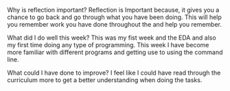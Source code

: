 Why is reflection important?
Reflection is Important because, it gives you a chance to go back and go through what you have been doing. This will help you remember work you have done throughout the and help you remember.

What did I do well this week?
This was my fist week and the EDA and also my first time doing any type of programming. This week I have become more familiar with different programs and getting use to using the command line.

What could I have done to improve?
I feel like I could have read through the curriculum more to get a better understanding when doing the tasks.
